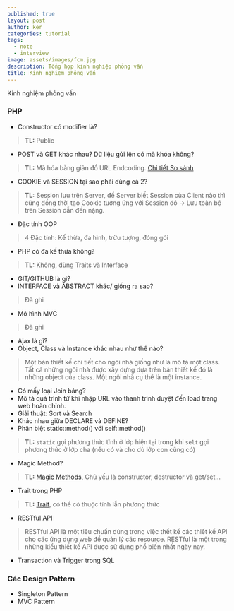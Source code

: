```yaml
---
published: true
layout: post
author: ker
categories: tutorial
tags:
  - note
  - interview
image: assets/images/fcm.jpg
description: Tổng hợp kinh nghiệp phỏng vấn
title: Kinh nghiệm phỏng vấn
---
```

Kinh nghiệm phỏng vấn
### PHP
- Constructor có modifier là? 
> **TL:** Public
- POST và GET khác nhau? Dữ liệu gửi lên có mã khóa không?
> **TL:** Mã hóa bằng giản đồ URL Endcoding.
[Chi tiết So sánh](https://viblo.asia/p/phuong-thuc-get-va-post-aWj53VBYl6m)
- COOKIE và SESSION tại sao phải dùng cả 2?
> **TL:** Session lưu trên Server, để Server biết Session của Client nào thì cũng đồng thời tạo Cookie tương ứng với Session đó -> Lưu toàn bộ trên Session dẫn đến nặng.
- Đặc tính OOP
> 4 Đặc tính: Kế thừa, đa hình, trừu tượng, đóng gói
- PHP có đa kế thừa không? 
> **TL:** Không, dùng Traits và Interface
- GIT/GITHUB là gì?
- INTERFACE và ABSTRACT khác/ giống ra sao?
> Đã ghi
- Mô hình MVC
> Đã ghi
- Ajax là gì?
- Object, Class và Instance khác nhau như thế nào?
> Một bản thiết kế chi tiết cho ngôi nhà giống như là mô tả một class. Tất cả những ngôi nhà được xây dựng dựa trên bản thiết kế đó là những object của class. Một ngôi nhà cụ thể là một instance.
- Có mấy loại Join bảng?
- Mô tả quá trình từ khi nhập URL vào thanh trình duyệt đến load trang web hoàn chỉnh.
- Giải thuật: Sort và Search
- Khác nhau giữa DECLARE và DEFINE?
- Phân biệt static::method() với self::method()
> **TL:** `static` gọi phương thức tĩnh ở lớp hiện tại trong khi `selt` gọi phương thức ở lớp cha (nếu có và cho dù lớp con cũng có)
- Magic Method? 
> **TL:** [Magic Methods](https://dzone.com/articles/9-magic-methods-php-0), Chủ yếu là constructor, destructor và get/set...
- Trait trong PHP
> **TL:** [Trait](https://viblo.asia/p/lap-trinh-huong-doi-tuong-voi-php-va-nhung-dieu-can-biet-phan-2-Eb85oXq0K2G), có thể có thuộc tính lẫn phương thức
- RESTful API
> RESTful API là một tiêu chuẩn dùng trong việc thết kế các thiết kế API cho các ứng dụng web để quản lý các resource. RESTful là một trong những kiểu thiết kế API được sử dụng phổ biến nhất ngày nay.
- Transaction và Trigger trong SQL
### Các Design Pattern
- Singleton Pattern
- MVC Pattern
